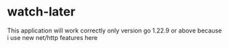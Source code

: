 # watch-later
This application will work correctly only version go 1.22.9 or above because i use new net/http features here